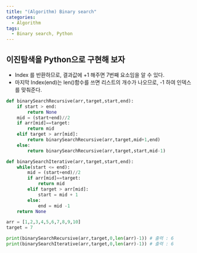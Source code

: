 ```yaml
---
title: "(Algorithm) Binary search"
categories:
  - Algorithm
tags:
  - Binary search, Python
---
```


## 이진탐색을 Python으로 구현해 보자

- Index 를 반환하므로, 결과값에 +1 해주면 7번째 요소임을 알 수 있다.
- 마지막 Index(end)는 len()함수를 쓰면 리스트의 개수가 나오므로, -1 하여 인덱스를 맞춰준다.

```python
def binarySearchRecursive(arr,target,start,end):
    if start > end:
        return None
    mid = (start+end)//2
    if arr[mid]==target:
        return mid
    elif target > arr[mid]:
        return binarySearchRecursive(arr,target,mid+1,end)
    else:
        return binarySearchRecursive(arr,target,start,mid-1)

def binarySearchIterative(arr,target,start,end):
    while(start <= end):
        mid = (start+end)//2
        if arr[mid]==target:
            return mid
        elif target > arr[mid]:
            start = mid + 1
        else:
            end = mid -1
    return None

arr = [1,2,3,4,5,6,7,8,9,10]
target = 7

print(binarySearchRecursive(arr,target,0,len(arr)-1)) # 출력 : 6
print(binarySearchIterative(arr,target,0,len(arr)-1)) # 출력 : 6
```
